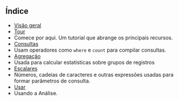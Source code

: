 
## Índice

- [Visão geral](../articles/application-insights/app-analytics.md)
- [Tour](../articles/application-insights/app-analytics-tour.md)
 - Comece por aqui. Um tutorial que abrange os principais recursos.
- [Consultas](../articles/application-insights/app-analytics-queries.md)
 - Usam operadores como `where` e `count` para compilar consultas.
- [Agregação](../articles/application-insights/app-analytics-aggregations.md)
 - Usada para calcular estatísticas sobre grupos de registros
- [Escalares](../articles/application-insights/app-analytics-scalars.md)
 - Números, cadeias de caracteres e outras expressões usadas para formar parâmetros de consulta.
- [Usar](../articles/application-insights/app-analytics-using.md)
 - Usando a Análise.

<!---HONumber=AcomDC_0330_2016-->